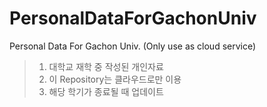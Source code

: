 # PersonalDataForGachonUniv
Personal Data For Gachon Univ. (Only use as cloud service)

> 1. 대학교 재학 중 작성된 개인자료<br/>
> 2. 이 Repository는 클라우드로만 이용<br/>
> 3. 해당 학기가 종료될 때 업데이트
